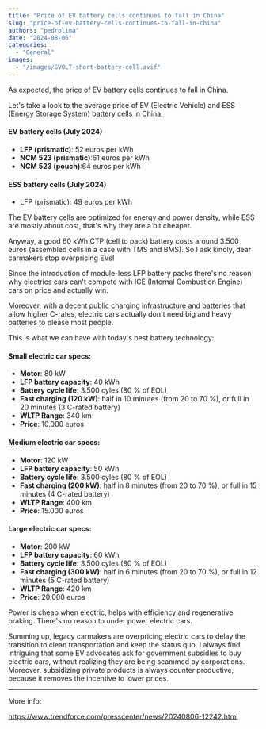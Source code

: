 ```yaml
---
title: "Price of EV battery cells continues to fall in China"
slug: "price-of-ev-battery-cells-continues-to-fall-in-china"
authors: "pedrolima"
date: "2024-08-06"
categories:
  - "General"
images:
  - "/images/SVOLT-short-battery-cell.avif"
---
```


As expected, the price of EV battery cells continues to fall in China.

Let's take a look to the average price of EV (Electric Vehicle) and ESS (Energy Storage System) battery cells in China.

#### EV battery cells (July 2024)

- **LFP (prismatic)**: 52 euros per kWh
- **NCM 523 (prismatic)**:61 euros per kWh
- **NCM 523 (pouch)**:64 euros per kWh

#### ESS battery cells (July 2024)

- LFP (prismatic): 49 euros per kWh

The EV battery cells are optimized for energy and power density, while ESS are mostly about cost, that's why they are a bit cheaper.

Anyway, a good 60 kWh CTP (cell to pack) battery costs around 3.500 euros (assembled cells in a case with TMS and BMS). So I ask kindly, dear carmakers stop overpricing EVs!

Since the introduction of module-less LFP battery packs there's no reason why electrics cars can't compete with ICE (Internal Combustion Engine) cars on price and actually win.

Moreover, with a decent public charging infrastructure and batteries that allow higher C-rates, electric cars actually don't need big and heavy batteries to please most people.

This is what we can have with today's best battery technology:

#### Small electric car specs:

- **Motor**: 80 kW
- **LFP battery capacity**: 40 kWh
- **Battery cycle life**: 3.500 cyles (80 % of EOL)
- **Fast charging (120 kW)**: half in 10 minutes (from 20 to 70 %), or full in 20 minutes (3 C-rated battery)
- **WLTP Range**: 340 km
- **Price**: 10.000 euros

#### Medium electric car specs: 

- **Motor**: 120 kW
- **LFP battery capacity**: 50 kWh
- **Battery cycle life**: 3.500 cyles (80 % of EOL)  
- **Fast charging (200 kW)**: half in 8 minutes (from 20 to 70 %), or full in 15 minutes (4 C-rated battery)  
- **WLTP Range**: 400 km 
- **Price**: 15.000 euros

#### Large electric car specs: 

- **Motor**: 200 kW
- **LFP battery capacity**: 60 kWh
- **Battery cycle life**: 3.500 cyles (80 % of EOL) 
- **Fast charging (300 kW)**: half in 6 minutes (from 20 to 70 %), or full in 12 minutes (5 C-rated battery)
- **WLTP Range**: 420 km 
- **Price**: 20.000 euros

Power is cheap when electric, helps with efficiency and regenerative braking. There's no reason to under power electric cars.

Summing up, legacy carmakers are overpricing electric cars to delay the transition to clean transportation and keep the status quo. I always find intriguing that some EV advocates ask for government subsidies to buy electric cars, without realizing they are being scammed by corporations. Moreover, subsidizing private products is always counter productive, because it removes the incentive to lower prices.

---

More info:

https://www.trendforce.com/presscenter/news/20240806-12242.html